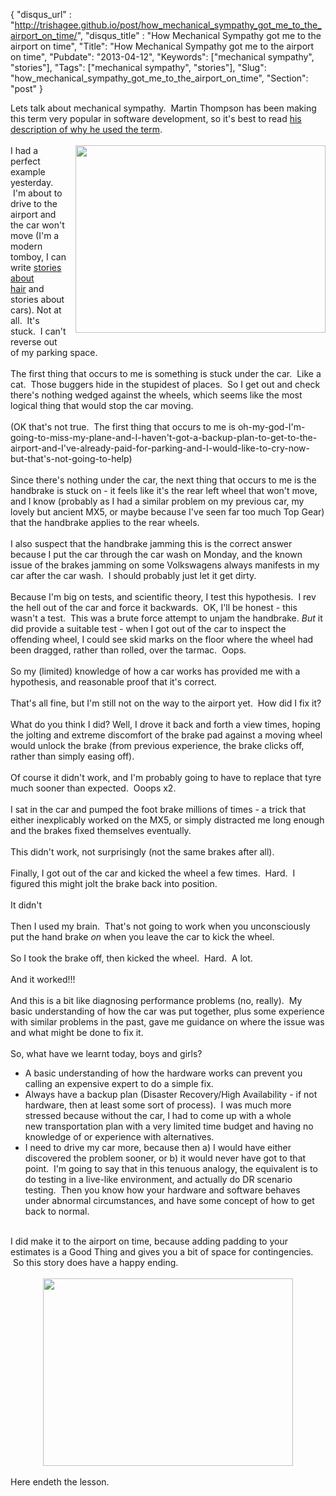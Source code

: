 {
 "disqus_url" : "http://trishagee.github.io/post/how_mechanical_sympathy_got_me_to_the_airport_on_time/",
 "disqus_title" : "How Mechanical Sympathy got me to the airport on time",
 "Title": "How Mechanical Sympathy got me to the airport on time",
 "Pubdate": "2013-04-12",
 "Keywords": ["mechanical sympathy", "stories"],
 "Tags": ["mechanical sympathy", "stories"],
 "Slug": "how_mechanical_sympathy_got_me_to_the_airport_on_time",
 "Section": "post"
}
<br /><div class="p1">Lets talk about mechanical sympathy. &nbsp;Martin Thompson has been making this term very popular in software development, so it's best to read <a href="http://mechanical-sympathy.blogspot.co.uk/2011/07/why-mechanical-sympathy.html">his description of why he used the term</a>.</div><div class="p2"><br /></div><div class="separator" style="clear: both; text-align: center;"><a href="http://2.bp.blogspot.com/-jUnEWLZmVHI/UWfdyJg6fuI/AAAAAAAALd4/YxbGeiy5Xts/s1600/20130411_162419.jpg" imageanchor="1" style="clear: right; float: right; margin-bottom: 1em; margin-left: 1em;"><img border="0" src="http://2.bp.blogspot.com/-jUnEWLZmVHI/UWfdyJg6fuI/AAAAAAAALd4/YxbGeiy5Xts/s1600/20130411_162419.jpg" height="300" width="400" /></a></div><div class="p1">I had a perfect example yesterday. &nbsp;I'm about to drive to the airport&nbsp;and the car won't move (I'm a modern tomboy, I can write&nbsp;<a href="http://mechanitis.blogspot.co.uk/2012/02/why-customer-isnt-always-right.html">stories about hair</a>&nbsp;and stories about cars). Not at all. &nbsp;It's stuck. &nbsp;I can't reverse out of my parking space.</div><div class="p2"><br /></div><div class="p1">The first thing that occurs to me is something is stuck under the car. &nbsp;Like a cat. &nbsp;Those buggers hide in the stupidest of places. &nbsp;So I get out and check there's nothing wedged against the wheels, which seems like the most logical thing that would stop the car moving.</div><div class="p1"><br /></div><div class="p1">(OK that's not true. &nbsp;The first thing that occurs to me is oh-my-god-I'm-going-to-miss-my-plane-and-I-haven't-got-a-backup-plan-to-get-to-the-airport-and-I've-already-paid-for-parking-and-I-would-like-to-cry-now-but-that's-not-going-to-help)</div><div class="p1"><br /></div><div class="p1">Since there's nothing under the car, the next thing that occurs to me is the handbrake is stuck on - it feels like it's the rear left wheel that won't move, and I know (probably as I had a similar problem on my previous car, my lovely but ancient MX5, or maybe because I've seen far too much Top Gear) that the handbrake applies to the rear wheels.</div><div class="p1"><br /></div><div class="p1">I also suspect that the handbrake jamming this is the correct answer because I put the car through the car wash on Monday, and the known issue of the brakes jamming on some Volkswagens always manifests in my car after the car wash. &nbsp;I should probably just let it get dirty.</div><div class="p2"><br /></div><div class="p1">Because I'm big on tests, and scientific theory, I test this hypothesis. &nbsp;I rev the hell out of the car and force it backwards. &nbsp;OK, I'll be honest - this wasn't a test. &nbsp;This was a brute force attempt to unjam the handbrake. <i>But</i> it did provide a suitable test - when I got out of the car to inspect the offending wheel, I could see skid marks on the floor where the wheel had been dragged, rather than rolled, over the tarmac. &nbsp;Oops.</div><div class="p2"><br /></div><div class="p1">So my (limited) knowledge of how a car works has provided me with a hypothesis, and reasonable proof that it's correct.</div><div class="p2"><br /></div><div class="p1">That's all fine, but I'm still not on the way to the airport yet. &nbsp;How did I fix it?</div><div class="p2"><br /></div><div class="p1">What do you think I did? Well, I drove it back and forth a view times, hoping the jolting and extreme discomfort of the brake pad against a moving wheel would unlock the brake (from previous experience, the brake clicks off, rather than simply easing off).</div><div class="p2"><br /></div><div class="p1">Of course it didn't work, and I'm probably going to have to replace that tyre much sooner than expected. &nbsp;Ooops x2.</div><div class="p2"><br /></div><div class="p1">I sat in the car and pumped the foot brake millions of times - a trick that either inexplicably worked on the MX5, or simply distracted me long enough and the brakes fixed themselves eventually.</div><div class="p2"><br /></div><div class="p1">This didn't work, not surprisingly (not the same brakes after all).</div><div class="p2"><br /></div><div class="p1">Finally, I got out of the car and kicked the wheel a few times. &nbsp;Hard. &nbsp;I figured this might jolt the brake back into position.</div><div class="p2"><br /></div><div class="p1">It didn't</div><div class="p2"><br /></div><div class="p1">Then I used my brain. &nbsp;That's not going to work when you unconsciously put the hand brake <i>on</i> when you leave the car to kick the wheel.</div><div class="p2"><br /></div><div class="p1">So I took the brake off, then kicked the wheel. &nbsp;Hard. &nbsp;A lot.</div><div class="p2"><br /></div><div class="p1">And it worked!!!</div><div class="p2"><br /></div><div class="p1">And this is a bit like diagnosing performance problems (no, really). &nbsp;My basic understanding of how the car was put together, plus some experience with similar problems in the past, gave me guidance on where the issue was and what might be done to fix it.</div><div class="p2"><br /></div><div class="p1">So, what have we learnt today, boys and girls?</div><div class="p1"></div><ul><li>A basic understanding of how the hardware works can prevent you calling an expensive expert to do a simple fix.</li><li>Always have a backup plan (Disaster Recovery/High Availability - if not hardware, then at least some sort of process). &nbsp;I was much more stressed because without the car, I had to come up with a whole new&nbsp;transportation&nbsp;plan with a very limited time budget and having no knowledge of or experience with alternatives.</li><li>I need to drive my car more, because then a) I would have either discovered the problem sooner, or b) it would never have got to that point. &nbsp;I'm going to say that in this tenuous analogy, the equivalent is to do testing in a live-like environment, and actually do DR scenario testing. &nbsp;Then you know how your hardware and software behaves under abnormal circumstances, and have some concept of how to get back to normal.</li></ul><br />    <div class="p2">I did make it to the airport on time, because adding padding to your estimates is a Good Thing and gives you a bit of space for contingencies. &nbsp;So this story does have a happy ending.</div><div class="p2"><br /></div><div class="separator" style="clear: both; text-align: center;"><a href="http://4.bp.blogspot.com/-Opq7B-waDrk/UWfgtwufXGI/AAAAAAAALeI/-6nW5tgo7n8/s1600/20130412_102014.jpg" imageanchor="1" style="margin-left: 1em; margin-right: 1em;"><img border="0" src="http://4.bp.blogspot.com/-Opq7B-waDrk/UWfgtwufXGI/AAAAAAAALeI/-6nW5tgo7n8/s1600/20130412_102014.jpg" height="300" width="400" /></a></div><div class="p2"><br /></div><div class="p1">Here endeth the lesson.</div>
